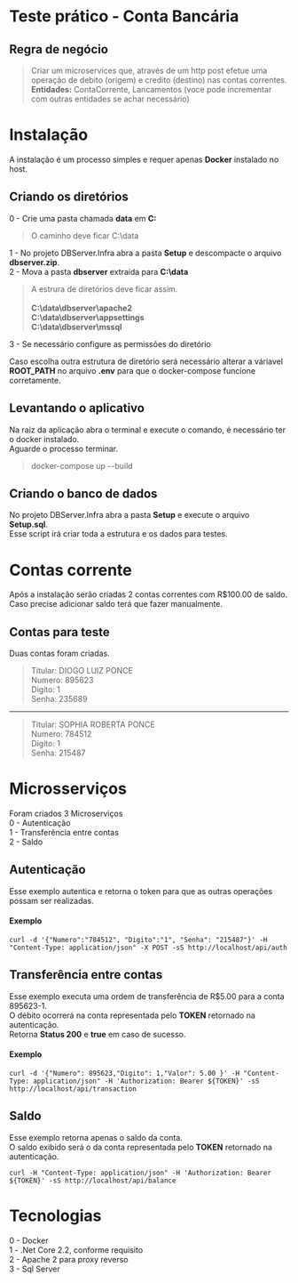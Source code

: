 # Teste prático - Conta Bancária

## Regra de negócio


>Criar um microservices que, através de um http post efetue uma operação de debito (origem) e credito (destino) nas contas correntes.<br />
>**Entidades:** ContaCorrente, Lancamentos (voce pode incrementar com  outras entidades se achar necessário)

# Instalação
A instalação é um processo simples e requer apenas **Docker** instalado no host.

## Criando os diretórios 
0 - Crie uma pasta chamada **data** em **C:**
 > O caminho deve ficar C:\data 
 
1 - No projeto DBServer.Infra abra a pasta **Setup** e descompacte o arquivo **dbserver.zip**.<br />
2 - Mova a pasta **dbserver** extraída para **C:\data**<br />

> A estrura de diretórios deve ficar assim.<br /><br />
>  **C:\data\dbserver\apache2**<br />
>  **C:\data\dbserver\appsettings**<br />
> **C:\data\dbserver\mssql** <br />

3 - Se necessário configure as permissões do diretório

Caso escolha outra estrutura de diretório será necessário alterar a váriavel **ROOT_PATH** no arquivo **.env** 
para que o docker-compose funcione corretamente.

## Levantando o aplicativo

Na raiz da aplicação abra o terminal e execute o comando, é necessário ter o docker instalado.<br />
Aguarde o processo terminar.

>docker-compose up --build

## Criando o banco de dados

No projeto DBServer.Infra abra a pasta **Setup** e execute o arquivo **Setup.sql**.<br />
Esse script irá criar toda a estrutura e os dados para testes.<br />

# Contas corrente
Após a instalação serão criadas 2 contas correntes com R$100.00 de saldo.<br />
Caso precise adicionar saldo terá que fazer manualmente.<br />

## Contas para teste

Duas contas foram criadas.<br />

>Titular: DIOGO LUIZ PONCE<br />
>Numero: 895623<br />
>Digito: 1<br />
>Senha: 235689<br />

-----
>Titular: SOPHIA ROBERTA PONCE<br />
>Numero: 784512<br />
>Digito: 1<br />
>Senha: 215487<br />

# Microsserviços

Foram criados 3 Microserviços <br />
0 - Autenticação<br />
1 - Transferência entre contas<br />
2 - Saldo<br />

## Autenticação

Esse exemplo autentica e retorna o token para que as outras operações possam ser realizadas.

#### Exemplo 
```
curl -d '{"Numero":"784512", "Digito":"1", "Senha": "215487"}' -H "Content-Type: application/json" -X POST -sS http://localhost/api/auth
```

## Transferência entre contas

Esse exemplo executa uma ordem de transferência de R$5.00 para a conta 895623-1.<br />
O débito ocorrerá na conta representada pelo **TOKEN** retornado na autenticação.<br />
Retorna **Status 200** e **true**  em caso de sucesso.<br />

#### Exemplo 
```
curl -d '{"Numero": 895623,"Digito": 1,"Valor": 5.00 }' -H "Content-Type: application/json" -H 'Authorization: Bearer ${TOKEN}' -sS http://localhost/api/transaction
```
## Saldo
Esse exemplo retorna apenas o saldo da conta.<br />
O saldo exibido será o da conta representada pelo **TOKEN** retornado na autenticação.<br />

```
curl -H "Content-Type: application/json" -H 'Authorization: Bearer ${TOKEN}' -sS http://localhost/api/balance
```

# Tecnologias<br />
0 - Docker<br />
1 - .Net Core 2.2, conforme requisito<br />
2 - Apache 2 para proxy reverso<br />
3 - Sql Server <br />

